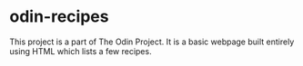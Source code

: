 # odin-recipes

This project is a part of The Odin Project. It is a basic webpage built entirely using HTML which lists a few recipes.